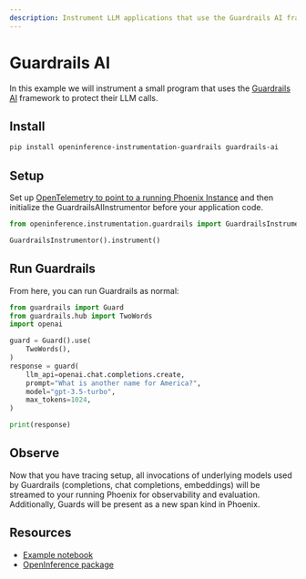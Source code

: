 ```yaml
---
description: Instrument LLM applications that use the Guardrails AI framework
---
```


# Guardrails AI

In this example we will instrument a small program that uses the [Guardrails AI](https://www.guardrailsai.com/) framework to protect their LLM calls.

## Install

```bash
pip install openinference-instrumentation-guardrails guardrails-ai
```

## Setup

Set up [OpenTelemetry to point to a running Phoenix Instance](https://docs.arize.com/phoenix/quickstart) and then initialize the GuardrailsAIInstrumentor before your application code.

```python
from openinference.instrumentation.guardrails import GuardrailsInstrumentor

GuardrailsInstrumentor().instrument()
```

## Run Guardrails

From here, you can run Guardrails as normal:

```python
from guardrails import Guard
from guardrails.hub import TwoWords
import openai

guard = Guard().use(
    TwoWords(),
)
response = guard(
    llm_api=openai.chat.completions.create,
    prompt="What is another name for America?",
    model="gpt-3.5-turbo",
    max_tokens=1024,
)

print(response)

```

## Observe

Now that you have tracing setup, all invocations of underlying models used by Guardrails (completions, chat completions, embeddings) will be streamed to your running Phoenix for observability and evaluation. Additionally, Guards will be present as a new span kind in Phoenix.

## Resources

* [Example notebook](https://github.com/Arize-ai/dataset-embeddings-guardrails/blob/main/validator/arize\_demo\_dataset\_embeddings\_guard.ipynb)
* [OpenInference package](https://github.com/Arize-ai/openinference/blob/main/python/instrumentation/openinference-instrumentation-guardrails)
